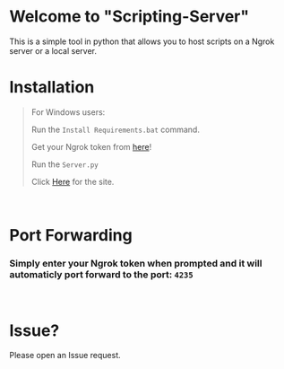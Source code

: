 # Welcome to "Scripting-Server"

<p1> This is a simple tool in python that allows you to host scripts on a Ngrok server or a local server. </p1>

# Installation

> For Windows users:
>
> Run the `Install Requirements.bat` command.
>
> Get your Ngrok token from <a href="https://dashboard.ngrok.com/get-started/your-authtoken">here</a>!
>
> Run the `Server.py`
>
> Click <a href="127.0.0.1:4235/files/">Here</a> for the site.

<br>

# Port Forwarding

### Simply enter your Ngrok token when prompted and it will automaticly port forward to the port: `4235`

<br>

# Issue?
<p1>Please open an Issue request.</p1>
